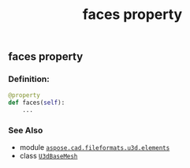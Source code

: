 ﻿---
title: faces property
second_title: Aspose.CAD for Python via .NET API References
description: 
type: docs
weight: 40
url: /python-net/aspose.cad.fileformats.u3d.elements/u3dbasemesh/faces/
is_root: false
---

## faces property

### Definition:
```python
@property
def faces(self):
    ...
```

### See Also
* module [`aspose.cad.fileformats.u3d.elements`](../../)
* class [`U3dBaseMesh`](/cad/python-net/aspose.cad.fileformats.u3d.elements/u3dbasemesh)
